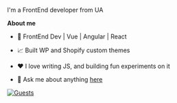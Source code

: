 I'm a FrontEnd developer from UA

**About me**

- 💼 FrontEnd Dev | Vue | Angular | React

- 📈 Built WP and Shopify custom themes

- ❤️ I love writing JS, and building fun experiments on it

- 💬 Ask me about anything [here](https://github.com/trabajador/trabajador/issues)
 
[![Guests](https://img.shields.io/endpoint?url=https%3A%2F%2Fhits.dwyl.com%2FTrabajador%2FTrabajador.json&label=Guests&color=blue)](http://hits.dwyl.com/Trabajador/Trabajador)
